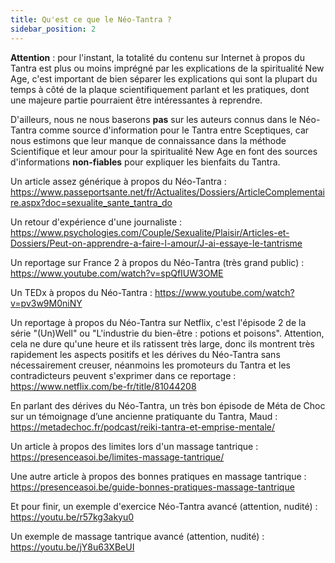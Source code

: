 ```yaml
---
title: Qu'est ce que le Néo-Tantra ?
sidebar_position: 2
---
```


**Attention** : pour l'instant, la totalité du contenu sur Internet à propos du Tantra est plus ou moins imprégné par les explications de la spiritualité New Age, c'est important de bien séparer les explications qui sont la plupart du temps à côté de la plaque scientifiquement parlant et les pratiques, dont une majeure partie pourraient être intéressantes à reprendre.

D'ailleurs, nous ne nous baserons **pas** sur les auteurs connus dans le Néo-Tantra comme source d'information pour le Tantra entre Sceptiques, car nous estimons que leur manque de connaissance dans la méthode Scientifique et leur amour pour la spiritualité New Age en font des sources d'informations **non-fiables** pour expliquer les bienfaits du Tantra.

Un article assez générique à propos du Néo-Tantra :
https://www.passeportsante.net/fr/Actualites/Dossiers/ArticleComplementaire.aspx?doc=sexualite_sante_tantra_do 

Un retour d'expérience d'une journaliste :
https://www.psychologies.com/Couple/Sexualite/Plaisir/Articles-et-Dossiers/Peut-on-apprendre-a-faire-l-amour/J-ai-essaye-le-tantrisme 

Un reportage sur France 2 à propos du Néo-Tantra (très grand public) :
https://www.youtube.com/watch?v=spQfIUW3OME

Un TEDx à propos du Néo-Tantra :
https://www.youtube.com/watch?v=pv3w9M0niNY 

Un reportage à propos du Néo-Tantra sur Netflix, c'est l'épisode 2 de la série "(Un)Well" ou "L'industrie du bien-être : potions et poisons".
Attention, cela ne dure qu'une heure et ils ratissent très large, donc ils montrent très rapidement les aspects positifs et les dérives du Néo-Tantra sans nécessairement creuser, néanmoins les promoteurs du Tantra et les contradicteurs peuvent s'exprimer dans ce reportage :
https://www.netflix.com/be-fr/title/81044208 

En parlant des dérives du Néo-Tantra, un très bon épisode de Méta de Choc sur un témoignage d’une ancienne pratiquante du Tantra, Maud : 
https://metadechoc.fr/podcast/reiki-tantra-et-emprise-mentale/ 

Un article à propos des limites lors d'un massage tantrique :
https://presenceasoi.be/limites-massage-tantrique/ 

Une autre article à propos des bonnes pratiques en massage tantrique :
https://presenceasoi.be/guide-bonnes-pratiques-massage-tantrique 

Et pour finir, un exemple d'exercice Néo-Tantra avancé (attention, nudité) :
https://youtu.be/r57kg3akyu0 

Un exemple de massage tantrique avancé (attention, nudité) :
https://youtu.be/jY8u63XBeUI 
